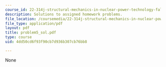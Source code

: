 ```yaml
---
course_id: 22-314j-structural-mechanics-in-nuclear-power-technology-fall-2006
description: Solutions to assigned homework problems.
file_location: /coursemedia/22-314j-structural-mechanics-in-nuclear-power-technology-fall-2006/4dd50cd6f93f90cb7d936b307cb76bb8_problem5_sol.pdf
file_type: application/pdf
layout: pdf
title: problem5_sol.pdf
type: course
uid: 4dd50cd6f93f90cb7d936b307cb76bb8

---
```

None